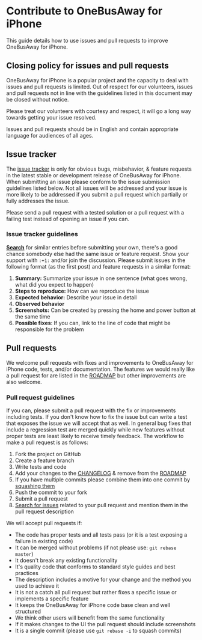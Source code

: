 # Contribute to OneBusAway for iPhone

This guide details how to use issues and pull requests to improve OneBusAway for iPhone.

## Closing policy for issues and pull requests

OneBusAway for iPhone is a popular project and the capacity to deal with issues and pull requests is limited. Out of respect for our volunteers, issues and pull requests not in line with the guidelines listed in this document may be closed without notice.

Please treat our volunteers with courtesy and respect, it will go a long way towards getting your issue resolved.

Issues and pull requests should be in English and contain appropriate language for audiences of all ages.

## Issue tracker

The [issue tracker](https://github.com/OneBusAway/onebusaway-iphone/issues) is only for obvious bugs, misbehavior, & feature requests in the latest stable or development release of OneBusAway for iPhone. When submitting an issue please conform to the issue submission guidelines listed below. Not all issues will be addressed and your issue is more likely to be addressed if you submit a pull request which partially or fully addresses the issue.

Please send a pull request with a tested solution or a pull request with a failing test instead of opening an issue if you can.

### Issue tracker guidelines

**[Search](https://github.com/OneBusAway/onebusaway-iphone/search?q=&ref=cmdform&type=Issues)** for similar entries before submitting your own, there's a good chance somebody else had the same issue or feature request. Show your support with `:+1:` and/or join the discussion. Please submit issues in the following format (as the first post) and feature requests in a similar format:

1. **Summary:** Summarize your issue in one sentence (what goes wrong, what did you expect to happen)
2. **Steps to reproduce:** How can we reproduce the issue
3. **Expected behavior:** Describe your issue in detail
4. **Observed behavior**
5. **Screenshots:** Can be created by pressing the home and power button at the same time
6. **Possible fixes**: If you can, link to the line of code that might be responsible for the problem

## Pull requests

We welcome pull requests with fixes and improvements to OneBusAway for iPhone code, tests, and/or documentation. The features we would really like a pull request for are listed in the [ROADMAP](ROADMAP.md) but other improvements are also welcome.

### Pull request guidelines

If you can, please submit a pull request with the fix or improvements including tests. If you don't know how to fix the issue but can write a test that exposes the issue we will accept that as well. In general bug fixes that include a regression test are merged quickly while new features without proper tests are least likely to receive timely feedback. The workflow to make a pull request is as follows:

1. Fork the project on GitHub
1. Create a feature branch
1. Write tests and code
1. Add your changes to the [CHANGELOG](CHANGELOG.md) & remove from the [ROADMAP](ROADMAP.md)
1. If you have multiple commits please combine them into one commit by [squashing them](http://git-scm.com/book/en/Git-Tools-Rewriting-History#Squashing-Commits)
1. Push the commit to your fork
1. Submit a pull request
2. [Search for issues](https://github.com/OneBusAway/onebusaway-iphone/search?q=&ref=cmdform&type=Issues) related to your pull request and mention them in the pull request description

We will accept pull requests if:

* The code has proper tests and all tests pass (or it is a test exposing a failure in existing code)
* It can be merged without problems (if not please use: `git rebase master`)
* It doesn't break any existing functionality
* It's quality code that conforms to standard style guides and best practices
* The description includes a motive for your change and the method you used to achieve it
* It is not a catch all pull request but rather fixes a specific issue or implements a specific feature
* It keeps the OneBusAway for iPhone code base clean and well structured
* We think other users will benefit from the same functionality
* If it makes changes to the UI the pull request should include screenshots
* It is a single commit (please use `git rebase -i` to squash commits)